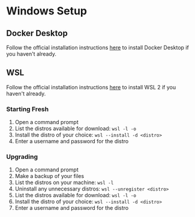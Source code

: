 # Windows Setup

## Docker Desktop

Follow the official installation instructions [here](https://www.docker.com/products/docker-desktop/) to install Docker Desktop if you haven't already.

## WSL

Follow the official installation instructions [here](https://learn.microsoft.com/en-us/windows/wsl/install) to install WSL 2 if you haven't already.

### Starting Fresh

1. Open a command prompt
1. List the distros available for download: `wsl -l -o`
1. Install the distro of your choice: `wsl --install -d <distro>`
1. Enter a username and password for the distro

### Upgrading

1. Open a command prompt
1. Make a backup of your files
1. List the distros on your machine: `wsl -l`
1. Uninstall any unnecessary distros: `wsl --unregister <distro>`
1. List the distros available for download: `wsl -l -o`
1. Install the distro of your choice: `wsl --install -d <distro>`
1. Enter a username and password for the distro



